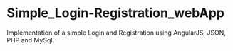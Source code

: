 # Simple_Login-Registration_webApp
Implementation of a simple Login and Registration using AngularJS, JSON, PHP and MySql.
